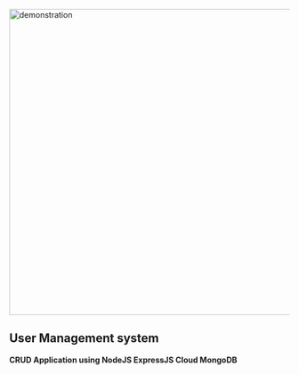<div align="left" width="50">

<img src="https://github.com/iNightjar/User-Management-System/blob/master/images/demonstration.gif?raw=true" href="https://github.com/iNightjar" alt="demonstration"  width="550"/><br> 
  
<h2><strong>User Management system</h2>
<p><strong>CRUD Application using NodeJS ExpressJS Cloud MongoDB</p>
</div>